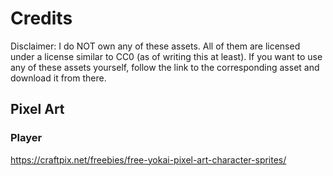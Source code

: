 # Credits

Disclaimer: I do NOT own any of these assets. All of them are licensed under a license similar to CC0 (as of writing this at least). If you want to use any of these assets yourself, follow the link to the corresponding asset and download it from there.

## Pixel Art

### Player

https://craftpix.net/freebies/free-yokai-pixel-art-character-sprites/
